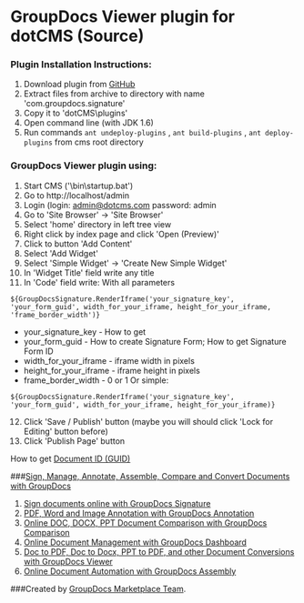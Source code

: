 GroupDocs Viewer plugin for dotCMS (Source)
==============================

### Plugin Installation Instructions:

1. Download plugin from [GitHub](https://github.com/liosha2007/dotcms-groupdocs-signature)
2. Extract files from archive to directory with name 'com.groupdocs.signature'
3. Copy it to 'dotCMS\plugins\'
4. Open command line (with JDK 1.6)
5. Run commands `ant undeploy-plugins` , `ant build-plugins` , `ant deploy-plugins` from cms root directory

### GroupDocs Viewer plugin using:

1. Start CMS ('\bin\startup.bat')
2. Go to http://localhost/admin
3. Login (login: admin@dotcms.com  password: admin 
4. Go to 'Site Browser' -> 'Site Browser'
5. Select 'home' directory in left tree view
6. Right click by index page and click 'Open (Preview)'
7. Click to button 'Add Content'
8. Select 'Add Widget'
9. Select 'Simple Widget' -> 'Create New Simple Widget'
10. In 'Widget Title' field write any title
11. In 'Code' field write: 
With all parameters
```
${GroupDocsSignature.RenderIframe('your_signature_key', 'your_form_guid', width_for_your_iframe, height_for_your_iframe, 'frame_border_width')}
```
* your_signature_key - How to get 
* your_form_guid - How to create Signature Form; How to get Signature Form ID
* width_for_your_iframe - iframe width in pixels
* height_for_your_iframe - iframe height in pixels
* frame_border_width - 0 or 1
Or simple:
```
${GroupDocsSignature.RenderIframe('your_signature_key', 'your_form_guid', width_for_your_iframe, height_for_your_iframe)}
```
12. Click 'Save / Publish' button (maybe you will should click 'Lock for Editing' button before)
13. Click 'Publish Page' button

How to get [Document ID (GUID)](http://groupdocs.com/docs/pages/viewpage.action?pageId=1409575)

###[Sign, Manage, Annotate, Assemble, Compare and Convert Documents with GroupDocs](http://groupdocs.com)
1. [Sign documents online with GroupDocs Signature](http://groupdocs.com/apps/signature)
2. [PDF, Word and Image Annotation with GroupDocs Annotation](http://groupdocs.com/apps/annotation)
3. [Online DOC, DOCX, PPT Document Comparison with GroupDocs Comparison](http://groupdocs.com/apps/comparison)
4. [Online Document Management with GroupDocs Dashboard](http://groupdocs.com/apps/dashboard)
5. [Doc to PDF, Doc to Docx, PPT to PDF, and other Document Conversions with GroupDocs Viewer](http://groupdocs.com/apps/viewer)
6. [Online Document Automation with GroupDocs Assembly](http://groupdocs.com/apps/assembly)

###Created by [GroupDocs Marketplace Team]( http://groupdocs.com/marketplace/ ).
